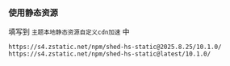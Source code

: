 ### 使用静态资源

填写到 `主题本地静态资源自定义cdn加速` 中

``` https://s4.zstatic.net/npm/shed-hs-static@2025.8.25/10.1.0/ ```
``` https://s4.zstatic.net/npm/shed-hs-static@latest/10.1.0/ ```